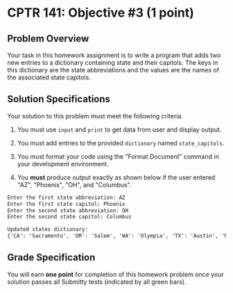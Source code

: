 # CPTR 141: Objective #3 (1 point)

## Problem Overview

Your task in this homework assignment is to write a program that adds two new entries to a dictionary containing state and their capitols. The keys in this dictionary are the state abbreviations and the values are the names of the associated state capitols.

## Solution Specifications

Your solution to this problem must meet the following criteria.

1. You must use `input` and `print` to get data from user and display output.

2. You must add entries to the provided `dictionary` named `state_capitols`.

3. You must format your code using the "Format Document" command in your development environment.

4. You **must** produce output exactly as shown below if the user entered "AZ", "Phoenix", "OH", and "Columbus".

```html
Enter the first state abbreviation: AZ
Enter the first state capitol: Phoenix
Enter the second state abbreviation: OH
Enter the second state capitol: Columbus

Updated states dictionary: 
{'CA': 'Sacramento', 'OR': 'Salem', 'WA': 'Olympia', 'TX': 'Austin', 'NY': 'Albany', 'AZ': 'Phoenix', 'OH': 'Columbus'}
```

## Grade Specification

You will earn **one point** for completion of this homework problem once your solution passes all Submitty tests (indicated by all green bars).
